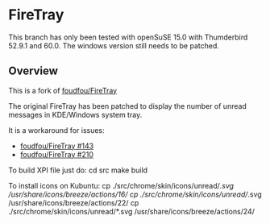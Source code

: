 FireTray
=======

This branch has only been tested with openSuSE 15.0 with Thumderbird 52.9.1 and 60.0.
The windows version still needs to be patched.

Overview
--------

This is a fork of [foudfou/FireTray](https://github.com/foudfou/FireTray)

The original FireTray has been patched to display the number of unread messages in KDE/Windows system tray.

It is a workaround for issues:
* [foudfou/FireTray #143](https://github.com/foudfou/FireTray/issues/143)
* [foudfou/FireTray #210](https://github.com/foudfou/FireTray/issues/210)

To build XPI file just do:
	cd src
	make build

To install icons on Kubuntu:
	cp ./src/chrome/skin/icons/unread/*.svg /usr/share/icons/breeze/actions/16/
	cp ./src/chrome/skin/icons/unread/*.svg /usr/share/icons/breeze/actions/22/
	cp ./src/chrome/skin/icons/unread/*.svg /usr/share/icons/breeze/actions/24/
